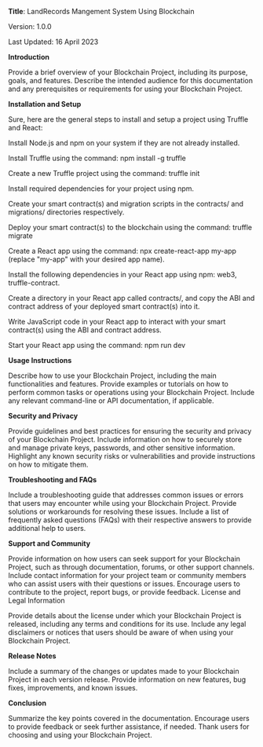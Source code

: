 **Title**: LandRecords Mangement System Using Blockchain

Version: 1.0.0

Last Updated: 16 April 2023



**Introduction**

Provide a brief overview of your Blockchain Project, including its purpose, goals, and features.
Describe the intended audience for this documentation and any prerequisites or requirements for using your Blockchain Project.


**Installation and Setup**

Sure, here are the general steps to install and setup a project using Truffle and React:

Install Node.js and npm on your system if they are not already installed.

Install Truffle using the command: npm install -g truffle

Create a new Truffle project using the command: truffle init

Install required dependencies for your project using npm.

Create your smart contract(s) and migration scripts in the contracts/ and migrations/ directories respectively.

Deploy your smart contract(s) to the blockchain using the command: truffle migrate

Create a React app using the command: npx create-react-app my-app (replace "my-app" with your desired app name).

Install the following dependencies in your React app using npm: web3, truffle-contract.

Create a directory in your React app called contracts/, and copy the ABI and contract address of your deployed smart contract(s) into it.

Write JavaScript code in your React app to interact with your smart contract(s) using the ABI and contract address.

Start your React app using the command: npm run dev




**Usage Instructions**

Describe how to use your Blockchain Project, including the main functionalities and features.
Provide examples or tutorials on how to perform common tasks or operations using your Blockchain Project.
Include any relevant command-line or API documentation, if applicable.


**Security and Privacy**

Provide guidelines and best practices for ensuring the security and privacy of your Blockchain Project.
Include information on how to securely store and manage private keys, passwords, and other sensitive information.
Highlight any known security risks or vulnerabilities and provide instructions on how to mitigate them.


**Troubleshooting and FAQs**

Include a troubleshooting guide that addresses common issues or errors that users may encounter while using your Blockchain Project.
Provide solutions or workarounds for resolving these issues.
Include a list of frequently asked questions (FAQs) with their respective answers to provide additional help to users.


**Support and Community**

Provide information on how users can seek support for your Blockchain Project, such as through documentation, forums, or other support channels.
Include contact information for your project team or community members who can assist users with their questions or issues.
Encourage users to contribute to the project, report bugs, or provide feedback.
License and Legal Information

Provide details about the license under which your Blockchain Project is released, including any terms and conditions for its use.
Include any legal disclaimers or notices that users should be aware of when using your Blockchain Project.

**Release Notes**

Include a summary of the changes or updates made to your Blockchain Project in each version release.
Provide information on new features, bug fixes, improvements, and known issues.


**Conclusion**

Summarize the key points covered in the documentation.
Encourage users to provide feedback or seek further assistance, if needed.
Thank users for choosing and using your Blockchain Project.
